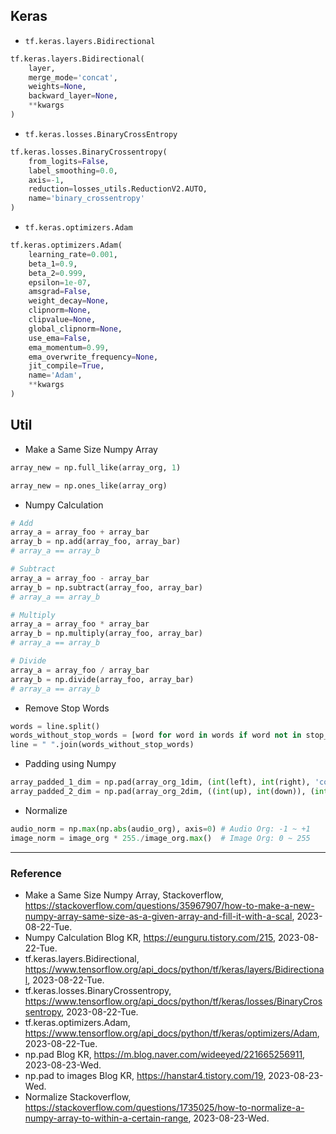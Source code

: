 ## Keras

* `tf.keras.layers.Bidirectional`

```Python
tf.keras.layers.Bidirectional(
    layer,
    merge_mode='concat',
    weights=None,
    backward_layer=None,
    **kwargs
)
```

* `tf.keras.losses.BinaryCrossEntropy`

```Python
tf.keras.losses.BinaryCrossentropy(
    from_logits=False,
    label_smoothing=0.0,
    axis=-1,
    reduction=losses_utils.ReductionV2.AUTO,
    name='binary_crossentropy'
)
```

* `tf.keras.optimizers.Adam`

```Python
tf.keras.optimizers.Adam(
    learning_rate=0.001,
    beta_1=0.9,
    beta_2=0.999,
    epsilon=1e-07,
    amsgrad=False,
    weight_decay=None,
    clipnorm=None,
    clipvalue=None,
    global_clipnorm=None,
    use_ema=False,
    ema_momentum=0.99,
    ema_overwrite_frequency=None,
    jit_compile=True,
    name='Adam',
    **kwargs
)
```

## Util

* Make a Same Size Numpy Array

```Python
array_new = np.full_like(array_org, 1)
```

```Python
array_new = np.ones_like(array_org)
```

* Numpy Calculation

```Python
# Add
array_a = array_foo + array_bar
array_b = np.add(array_foo, array_bar)
# array_a == array_b

# Subtract
array_a = array_foo - array_bar
array_b = np.subtract(array_foo, array_bar)
# array_a == array_b

# Multiply
array_a = array_foo * array_bar
array_b = np.multiply(array_foo, array_bar)
# array_a == array_b

# Divide
array_a = array_foo / array_bar
array_b = np.divide(array_foo, array_bar)
# array_a == array_b
```

* Remove Stop Words

```Python
words = line.split()
words_without_stop_words = [word for word in words if word not in stop_words]
line = " ".join(words_without_stop_words)
```

* Padding using Numpy

```Python
array_padded_1_dim = np.pad(array_org_1dim, (int(left), int(right), 'constant', constant_values=0)
array_padded_2_dim = np.pad(array_org_2dim, ((int(up), int(down)), (int(left), int(right)), 'constant', constant_values=0)
```
* Normalize

```Python
audio_norm = np.max(np.abs(audio_org), axis=0) # Audio Org: -1 ~ +1
image_norm = image_org * 255./image_org.max()  # Image Org: 0 ~ 255
```

---

### Reference
- Make a Same Size Numpy Array, Stackoverflow, https://stackoverflow.com/questions/35967907/how-to-make-a-new-numpy-array-same-size-as-a-given-array-and-fill-it-with-a-scal, 2023-08-22-Tue.
- Numpy Calculation Blog KR, https://eunguru.tistory.com/215, 2023-08-22-Tue.
- tf.keras.layers.Bidirectional, https://www.tensorflow.org/api_docs/python/tf/keras/layers/Bidirectional, 2023-08-22-Tue.
- tf.keras.losses.BinaryCrossentropy, https://www.tensorflow.org/api_docs/python/tf/keras/losses/BinaryCrossentropy, 2023-08-22-Tue.
- tf.keras.optimizers.Adam, https://www.tensorflow.org/api_docs/python/tf/keras/optimizers/Adam, 2023-08-22-Tue.
- np.pad Blog KR, https://m.blog.naver.com/wideeyed/221665256911, 2023-08-23-Wed.
- np.pad to images Blog KR, https://hanstar4.tistory.com/19, 2023-08-23-Wed.
- Normalize Stackoverflow, https://stackoverflow.com/questions/1735025/how-to-normalize-a-numpy-array-to-within-a-certain-range, 2023-08-23-Wed.
